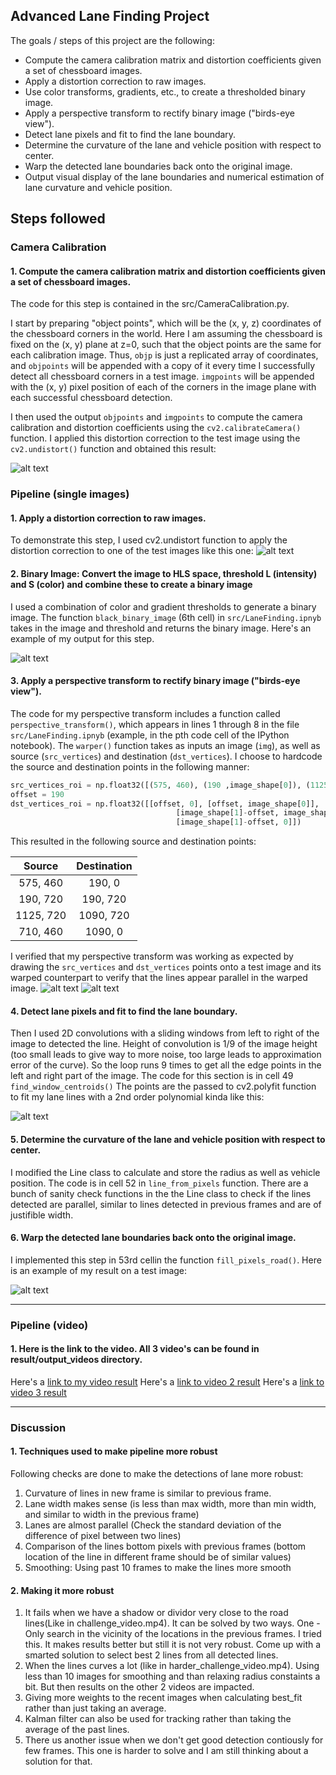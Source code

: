 

## Advanced Lane Finding Project

The goals / steps of this project are the following:

* Compute the camera calibration matrix and distortion coefficients given a set of chessboard images.
* Apply a distortion correction to raw images.
* Use color transforms, gradients, etc., to create a thresholded binary image.
* Apply a perspective transform to rectify binary image ("birds-eye view").
* Detect lane pixels and fit to find the lane boundary.
* Determine the curvature of the lane and vehicle position with respect to center.
* Warp the detected lane boundaries back onto the original image.
* Output visual display of the lane boundaries and numerical estimation of lane curvature and vehicle position.

[//]: # (Image References)

[image1]: ./results/camera_cal/image_udist.png "Undistorted"
[image2]: ./results/output_images/road_transformed.png "Road Transformed"
[image3]: ./results/output_images/binary_image.png  "Binary Example"
[image4]: ./results/output_images/warped_straight_lines.png "Warp Example"
[image5]: ./results/output_images/color_fit_lines.png "Fit Visual"
[image6]: ./results/output_images/example_output.png "Output"
[image7]: ./results/output_images/marker_warp.png "Output"
[video1]: ./results/output_videos/project_video.mp4 "Video"
[video2]: ./results/output_videos/challenge_video.mp4 "Video"
[video3]: ./results/output_videos/harder_challenge_video.mp4 "Video"

## Steps followed

### Camera Calibration

#### 1. Compute the camera calibration matrix and distortion coefficients given a set of chessboard images.

The code for this step is contained in the src/CameraCalibration.py.

I start by preparing "object points", which will be the (x, y, z) coordinates of the chessboard corners in the world. Here I am assuming the chessboard is fixed on the (x, y) plane at z=0, such that the object points are the same for each calibration image.  Thus, `objp` is just a replicated array of coordinates, and `objpoints` will be appended with a copy of it every time I successfully detect all chessboard corners in a test image.  `imgpoints` will be appended with the (x, y) pixel position of each of the corners in the image plane with each successful chessboard detection.  

I then used the output `objpoints` and `imgpoints` to compute the camera calibration and distortion coefficients using the `cv2.calibrateCamera()` function.  I applied this distortion correction to the test image using the `cv2.undistort()` function and obtained this result: 

![alt text][image1]

### Pipeline (single images)

#### 1. Apply a distortion correction to raw images.

To demonstrate this step, I used cv2.undistort function to apply the distortion correction to one of the test images like this one:
![alt text][image2]

#### 2. Binary Image: Convert the image to HLS space, threshold L (intensity) and S (color) and combine these to create a binary image

I used a combination of color and gradient thresholds to generate a binary image. The function `black_binary_image` (6th cell) in `src/LaneFinding.ipnyb` takes in the image and threshold and returns the binary image.  Here's an example of my output for this step.  

![alt text][image3]

#### 3. Apply a perspective transform to rectify binary image ("birds-eye view").

The code for my perspective transform includes a function called `perspective_transform()`, which appears in lines 1 through 8 in the file `src/LaneFinding.ipnyb` (example, in the pth code cell of the IPython notebook).  The `warper()` function takes as inputs an image (`img`), as well as source (`src_vertices`) and destination (`dst_vertices`).  I choose to hardcode the source and destination points in the following manner:

```python
src_vertices_roi = np.float32([(575, 460), (190 ,image_shape[0]), (1125, image_shape[0]), (710, 460)])
offset = 190
dst_vertices_roi = np.float32([[offset, 0], [offset, image_shape[0]], 
                                     [image_shape[1]-offset, image_shape[0]], 
                                     [image_shape[1]-offset, 0]])
```

This resulted in the following source and destination points:

| Source        | Destination   | 
|:-------------:|:-------------:| 
| 575, 460      | 190, 0        | 
| 190, 720      | 190, 720      |
| 1125, 720     | 1090, 720      |
| 710, 460      | 1090, 0        |

I verified that my perspective transform was working as expected by drawing the `src_vertices` and `dst_vertices` points onto a test image and its warped counterpart to verify that the lines appear parallel in the warped image.
![alt text][image7]
![alt text][image4]

#### 4. Detect lane pixels and fit to find the lane boundary.

Then I used 2D convolutions with a sliding windows from left to right of the image to detected the line. Height of convolution is 1/9 of the image height (too small leads to give way to more noise, too large leads to approximation error of the curve). So the loop runs 9 times to get all the edge points in the left and right part of the image. The code for this section is in cell 49 `find_window_centroids()` The points are the passed to cv2.polyfit function to fit my lane lines with a 2nd order polynomial kinda like this:

![alt text][image5]

#### 5. Determine the curvature of the lane and vehicle position with respect to center.

I modified the Line class to calculate and store the radius as well as vehicle position. The code is in cell 52 in `line_from_pixels` function. There are a bunch of sanity check functions in the the Line class to check if the lines detected are parallel, similar to lines detected in previous frames and are of justifible width. 

#### 6. Warp the detected lane boundaries back onto the original image.

I implemented this step in 53rd cellin the function `fill_pixels_road()`.  Here is an example of my result on a test image:

![alt text][image6]

---

### Pipeline (video)

#### 1. Here is the link to the video. All 3 video's can be found in result/output_videos directory.

Here's a [link to my video result][video1]
Here's a [link to video 2 result][video2]
Here's a [link to video 3 result][video3]

---

### Discussion

#### 1. Techniques used to make pipeline more robust
Following checks are done to make the detections of lane more robust:
1. Curvature of lines in new frame is similar to previous frame. 
2. Lane width makes sense (is less than max width, more than min width, and similar to width in the previous frame)
3. Lanes are almost parallel (Check the standard deviation of the difference of pixel between two lines)
4. Comparison of the lines bottom pixels with previous frames (bottom location of the line in different frame should be of similar values)
5. Smoothing: Using past 10 frames to make the lines more smooth

#### 2. Making it more robust
1. It fails when we have a shadow or dividor very close to the road lines(Like in challenge_video.mp4). It can be solved by two ways. One - Only search in the vicinity of the locations in the previous frames. I tried this. It makes results better but still it is not very robust. Come up with a smarted  solution to select best 2 lines from all detected lines. 
2. When the lines curves a lot (like in harder_challenge_video.mp4). Using less than 10 images for smoothing and than relaxing radius constaints a bit. But then results on the other 2 videos are impacted.
3. Giving more weights to the recent images when calculating best_fit rather than just taking an average. 
4. Kalman filter can also be used for tracking rather than taking the average of the past lines. 
5. There us another issue when we don't get good detection contiously for few frames. This one is harder to solve and I am still thinking about a solution for that. 

